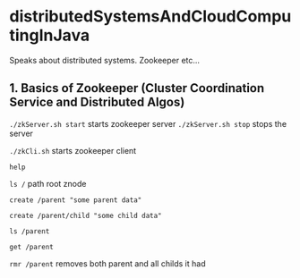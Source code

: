 # distributedSystemsAndCloudComputingInJava
Speaks about distributed systems. Zookeeper etc...

## 1. Basics of Zookeeper (Cluster Coordination Service and Distributed Algos)


`./zkServer.sh start` starts zookeeper server
`./zkServer.sh stop` stops the server

`./zkCli.sh` starts zookeeper client

`help`

`ls /` path root znode

`create /parent "some parent data"` 

`create /parent/child "some child data"`

`ls /parent`

`get /parent`

`rmr /parent` removes both parent and all childs it had 


